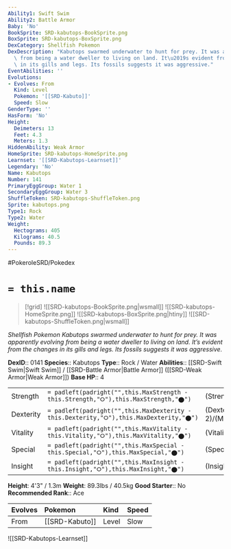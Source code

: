 ```yaml
---
Ability1: Swift Swim
Ability2: Battle Armor
Baby: 'No'
BookSprite: SRD-kabutops-BookSprite.png
BoxSprite: SRD-kabutops-BoxSprite.png
DexCategory: Shellfish Pokemon
DexDescription: "Kabutops swarmed underwater to hunt for prey. It was apparently evolving\
  \ from being a water dweller to living on land. It\u2019s evident from the changes\
  \ in its gills and legs. Its fossils suggests it was aggressive."
EventAbilities: ''
Evolutions:
- Evolves: From
  Kind: Level
  Pokemon: '[[SRD-Kabuto]]'
  Speed: Slow
GenderType: ''
HasForm: 'No'
Height:
  Deimeters: 13
  Feet: 4.3
  Meters: 1.3
HiddenAbility: Weak Armor
HomeSprite: SRD-kabutops-HomeSprite.png
Learnset: '[[SRD-Kabutops-Learnset]]'
Legendary: 'No'
Name: Kabutops
Number: 141
PrimaryEggGroup: Water 1
SecondaryEggGroup: Water 3
ShuffleToken: SRD-kabutops-ShuffleToken.png
Sprite: kabutops.png
Type1: Rock
Type2: Water
Weight:
  Hectograms: 405
  Kilograms: 40.5
  Pounds: 89.3
---
```


#PokeroleSRD/Pokedex

# `= this.name`

> [!grid]
> ![[SRD-kabutops-BookSprite.png|wsmall]]
> ![[SRD-kabutops-HomeSprite.png]]
> ![[SRD-kabutops-BoxSprite.png|htiny]]
> ![[SRD-kabutops-ShuffleToken.png|wsmall]]


*Shellfish Pokemon*
*Kabutops swarmed underwater to hunt for prey. It was apparently evolving from being a water dweller to living on land. It’s evident from the changes in its gills and legs. Its fossils suggests it was aggressive.*

**DexID**:: 0141
**Species**:: Kabutops
**Type**:: Rock / Water
**Abilities**:: [[SRD-Swift Swim|Swift Swim]] / [[SRD-Battle Armor|Battle Armor]] ([[SRD-Weak Armor|Weak Armor]])
**Base HP**:: 4

|           |                                                                                        |                                          |
| --------- | -------------------------------------------------------------------------------------- | ---------------------------------------- |
| Strength  | `= padleft(padright("",this.MaxStrength - this.Strength,"⭘"),this.MaxStrength,"⬤")`    | (Strength::3)/(MaxStrength::6)   |
| Dexterity | `= padleft(padright("",this.MaxDexterity - this.Dexterity,"⭘"),this.MaxDexterity,"⬤")` | (Dexterity:: 2)/(MaxDexterity::5) |
| Vitality  | `= padleft(padright("",this.MaxVitality - this.Vitality,"⭘"),this.MaxVitality,"⬤")`    | (Vitality::3)/(MaxVitality::6)   |
| Special   | `= padleft(padright("",this.MaxSpecial - this.Special,"⭘"),this.MaxSpecial,"⬤")`       | (Special::2)/(MaxSpecial::4)     |
| Insight   | `= padleft(padright("",this.MaxInsight - this.Insight,"⭘"),this.MaxInsight,"⬤")`       | (Insight::2)/(MaxInsight::5)     |

**Height**: 4'3" / 1.3m
**Weight**: 89.3lbs / 40.5kg
**Good Starter**:: No
**Recommended Rank**:: Ace

| Evolves   | Pokemon        | Kind   | Speed   |
|:----------|:---------------|:-------|:--------|
| From      | [[SRD-Kabuto]] | Level  | Slow    |

![[SRD-Kabutops-Learnset]]
